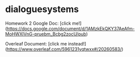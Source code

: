 # dialoguesystems

Homework 2 Google Doc: [click me!]
(https://docs.google.com/document/d/1AMzkEkQKY37AeAfm-MoHWXlVnG-pruebm_Bcbg2zocU/pub)

Overleaf Document: [click me instead!]
(https://www.overleaf.com/5961231yqtwxx#/20260583/)